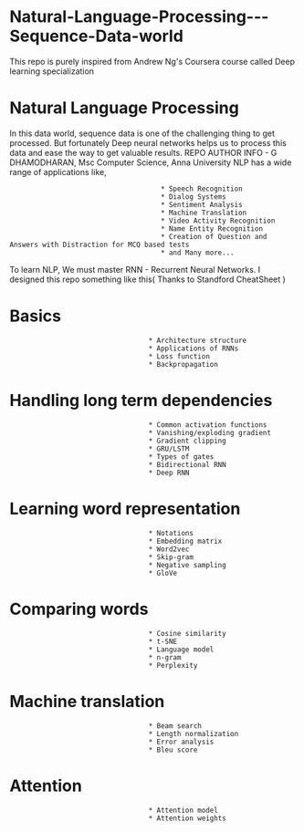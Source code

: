 # Natural-Language-Processing---Sequence-Data-world
This repo is purely inspired from Andrew Ng's Coursera course called Deep learning specialization


# Natural Language Processing

In this data world, sequence data is one of the challenging thing to get processed. But fortunately Deep neural networks helps us to process this data and ease the way to get valuable results.
REPO AUTHOR INFO - G DHAMODHARAN, Msc Computer Science, Anna University
NLP has a wide range of applications like, 

                                         * Speech Recognition
                                         * Dialog Systems
                                         * Sentiment Analysis
                                         * Machine Translation
                                         * Video Activity Recognition
                                         * Name Entity Recognition
                                         * Creation of Question and Answers with Distraction for MCQ based tests
                                         * and Many more...
                                         
To learn NLP, We must master RNN - Recurrent Neural Networks. I designed this repo something like this( Thanks to Standford CheatSheet )
# Basics

                                      * Architecture structure
                                      * Applications of RNNs
                                      * Loss function
                                      * Backpropagation
# Handling long term dependencies

                                      * Common activation functions 
                                      * Vanishing/exploding gradient
                                      * Gradient clipping
                                      * GRU/LSTM
                                      * Types of gates
                                      * Bidirectional RNN
                                      * Deep RNN
# Learning word representation

                                      * Notations
                                      * Embedding matrix
                                      * Word2vec
                                      * Skip-gram
                                      * Negative sampling
                                      * GloVe
# Comparing words

                                      * Cosine similarity
                                      * t-SNE
                                      * Language model
                                      * n-gram
                                      * Perplexity
# Machine translation

                                      * Beam search
                                      * Length normalization
                                      * Error analysis
                                      * Bleu score
# Attention

                                      * Attention model
                                      * Attention weights

